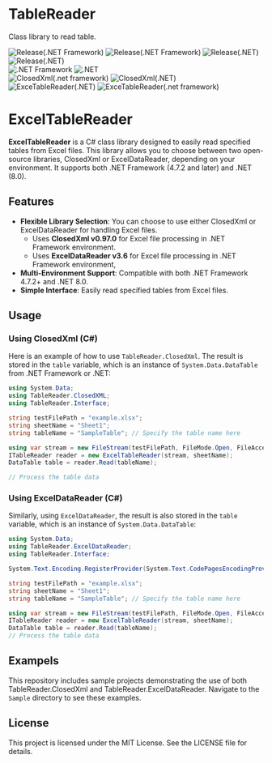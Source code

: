 # TableReader
Class library to read table.

![Release(.NET Framework)](https://img.shields.io/badge/release(dotnet_framwork/ClosedXml)-0.1.2.0-blue)  
![Release(.NET Framework)](https://img.shields.io/badge/release(dotnet_framwork/ExcelDataReader)-0.2.2.0-blue)  
![Release(.NET)](https://img.shields.io/badge/release(dotnet/ClosedXml)-0.2.0.1-darkblue)  
![Release(.NET)](https://img.shields.io/badge/release(dotnet/ClosedXml)-0.1.0.0-darkblue)  
![.NET Framework](https://img.shields.io/badge/.NET%20Framework-%3E%3D%204.7.2-red)
![.NET](https://img.shields.io/badge/.NET-8.0-red)  
![ClosedXml(.net framework)](https://img.shields.io/badge/ClosedXml(.net_framework)-0.97.0-lawngreen)
![ClosedXml(.NET)](https://img.shields.io/badge/ClosedXml(.NET)-0.102.0-LightSeaGreen)  
![ExceTableReader(.NET)](https://img.shields.io/badge/ExcelTableReader(.NET)-3.7.0-SpringGreen)
![ExceTableReader(.net framework)](https://img.shields.io/badge/ExcelTableReader(.net%20framework)-3.6.0-YellowGreen)

# ExcelTableReader

**ExcelTableReader** is a C# class library designed to easily read specified tables from Excel files. This library allows you to choose between two open-source libraries, ClosedXml or ExcelDataReader, depending on your environment. It supports both .NET Framework (4.7.2 and later) and .NET (8.0).

## Features

- **Flexible Library Selection**: You can choose to use either ClosedXml or ExcelDataReader for handling Excel files.
  - Uses **ClosedXml v0.97.0** for Excel file processing in .NET Framework environment.
  - Uses **ExcelDataReader v3.6** for Excel file processing in .NET Framework environment,
- **Multi-Environment Support**: Compatible with both .NET Framework 4.7.2+ and .NET 8.0.
- **Simple Interface**: Easily read specified tables from Excel files.

## Usage

### Using ClosedXml (C#)

Here is an example of how to use `TableReader.ClosedXml`. The result is stored in the `table` variable, which is an instance of `System.Data.DataTable` from .NET Framework or .NET:

```csharp
using System.Data;
using TableReader.ClosedXML;
using TableReader.Interface;

string testFilePath = "example.xlsx";
string sheetName = "Sheet1";
string tableName = "SampleTable"; // Specify the table name here

using var stream = new FileStream(testFilePath, FileMode.Open, FileAccess.Read, FileShare.ReadWrite) {
ITableReader reader = new ExcelTableReader(stream, sheetName);
DataTable table = reader.Read(tableName);

// Process the table data
```

### Using ExcelDataReader (C#)

Similarly, using `ExcelDataReader`, the result is also stored in the `table` variable, which is an instance of `System.Data.DataTable`:
```csharp
using System.Data;
using TableReader.ExcelDataReader;
using TableReader.Interface;

System.Text.Encoding.RegisterProvider(System.Text.CodePagesEncodingProvider.Instance);

string testFilePath = "example.xlsx";
string sheetName = "Sheet1";
string tableName = "SampleTable"; // Specify the table name here

using var stream = new FileStream(testFilePath, FileMode.Open, FileAccess.Read, FileShare.ReadWrite);
ITableReader reader = new ExcelTableReader(stream, sheetName);
DataTable table = reader.Read(tableName);
// Process the table data
```

## Exampels

This repository includes sample projects demonstrating the use of both TableReader.ClosedXml and TableReader.ExcelDataReader. Navigate to the `Sample` directory to see these examples.

## License

This project is licensed under the MIT License. See the LICENSE file for details.
